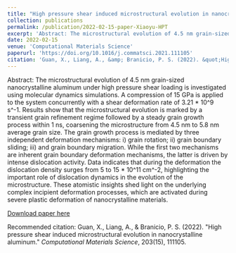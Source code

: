 ```yaml
---
title: "High pressure shear induced microstructural evolution in nanocrystalline aluminum"
collection: publications
permalink: /publication/2022-02-15-paper-Xiaoyu-HPT
excerpt: 'Abstract: The microstructural evolution of 4.5 nm grain-sized nanocrystalline aluminum under high pressure shear loading is investigated using molecular dynamics simulations. A compression of 15 GPa is applied to the system concurrently with a shear deformation rate of 3.21 * 10^9 s^-1. Results show that the microstructural evolution is marked by a transient grain refinement regime followed by a steady grain growth process within 1 ns, coarsening the microstructure from 4.5 nm to 5.8 nm average grain size. The grain growth process is mediated by three independent deformation mechanisms: i) grain rotation; ii) grain boundary sliding; iii) and grain boundary migration. While the first two mechanisms are inherent grain boundary deformation mechanisms, the latter is driven by intense dislocation activity. Data indicates that during the deformation the dislocation density surges from 5 to 15 * 10^11 cm^-2, highlighting the important role of dislocation dynamics in the evolution of the microstructure. These atomistic insights shed light on the underlying complex incipient deformation processes, which are activated during severe plastic deformation of nanocrystalline materials.'
date: 2022-02-15
venue: 'Computational Materials Science'
paperurl: 'https://doi.org/10.1016/j.commatsci.2021.111105'
citation: 'Guan, X., Liang, A., &amp; Branicio, P. S. (2022). &quot;High pressure shear induced microstructural evolution in nanocrystalline aluminum.&quot; <i>Computational Materials Science</i>, 203(15), 111105.'
---
```

Abstract: The microstructural evolution of 4.5 nm grain-sized nanocrystalline aluminum under high pressure shear loading is investigated using molecular dynamics simulations. A compression of 15 GPa is applied to the system concurrently with a shear deformation rate of 3.21 * 10^9 s^-1. Results show that the microstructural evolution is marked by a transient grain refinement regime followed by a steady grain growth process within 1 ns, coarsening the microstructure from 4.5 nm to 5.8 nm average grain size. The grain growth process is mediated by three independent deformation mechanisms: i) grain rotation; ii) grain boundary sliding; iii) and grain boundary migration. While the first two mechanisms are inherent grain boundary deformation mechanisms, the latter is driven by intense dislocation activity. Data indicates that during the deformation the dislocation density surges from 5 to 15 * 10^11 cm^-2, highlighting the important role of dislocation dynamics in the evolution of the microstructure. These atomistic insights shed light on the underlying complex incipient deformation processes, which are activated during severe plastic deformation of nanocrystalline materials.

[Download paper here](https://doi.org/10.1016/j.commatsci.2021.111105)

Recommended citation: Guan, X., Liang, A., & Branicio, P. S. (2022). "High pressure shear induced microstructural evolution in nanocrystalline aluminum." <i>Computational Materials Science</i>, 203(15), 111105.